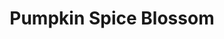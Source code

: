 ---
layout: product
title: Pumpkin Spice Blossom
slug: halloween-pumpkin-spice-blossom
product_ref: halloween-pumpkin-spice-blossom
---